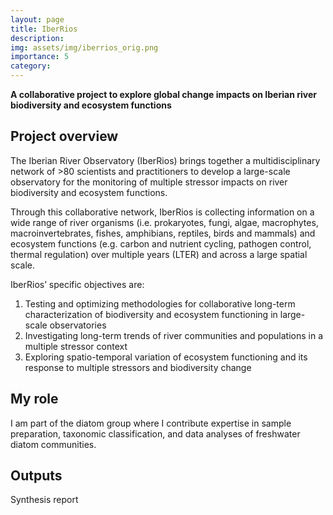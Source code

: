 ```yaml
---
layout: page
title: IberRios
description: 
img: assets/img/iberrios_orig.png
importance: 5
category: 
---
```


**A collaborative project to explore global change impacts on Iberian river biodiversity and ecosystem functions**

## Project overview

The Iberian River Observatory (IberRios) brings together a multidisciplinary network of >80 scientists and practitioners to develop a large-scale observatory for the monitoring of multiple stressor impacts on river biodiversity and ecosystem functions.

Through this collaborative network, IberRios is collecting information on a wide range of river organisms (i.e. prokaryotes, fungi, algae, macrophytes, macroinvertebrates, fishes, amphibians, reptiles, birds and mammals) and ecosystem functions (e.g. carbon and nutrient cycling, pathogen control, thermal regulation) over multiple years (LTER) and across a large spatial scale.

IberRios’ specific objectives are: 
1. Testing and optimizing methodologies for collaborative long-term characterization of biodiversity and ecosystem functioning in large-scale observatories 
2. Investigating long-term trends of river communities and populations in a multiple stressor context 
3. Exploring spatio-temporal variation of ecosystem functioning and its response to multiple stressors and biodiversity change


## My role
I am part of the diatom group where I contribute expertise in sample preparation, taxonomic classification, and data analyses of freshwater diatom communities.

## Outputs
Synthesis report





